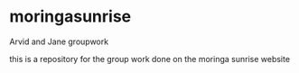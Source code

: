 # moringasunrise
 Arvid and Jane groupwork
 
 this is a repository for the group work done on the moringa sunrise website
